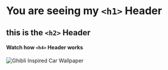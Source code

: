 # You are seeing my `<h1>` Header
## this is the `<h2>` Header

#### Watch how `<h4>` Header works

![Ghibli Inspired Car Wallpaper](https://github.com/user-attachments/assets/8497b47e-05c8-4b5f-8449-c2d640427c11)
